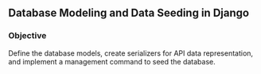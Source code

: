 ## Database Modeling and Data Seeding in Django

### Objective

Define the database models, create serializers for API data representation, and implement a management command to seed the database.